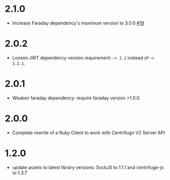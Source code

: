 2.1.0
=====

* Increase Faraday dependency's maximum version to 3.0.0 [#19](https://github.com/centrifugal/rubycent/pull/19)

2.0.2
=====

* Loosen JWT dependency version requirement: `~> 2.2` instead of `~> 2.2.1`.

2.0.1
=====

* Weaken faraday dependency: require faraday version >1.0.0.

2.0.0
=====

* Complete rewrite of a Ruby Client to work with Centrifugo V2 Server API

1.2.0
=====

* update assets to latest library versions: SockJS to 1.1.1 and centrifuge-js to 1.3.7
